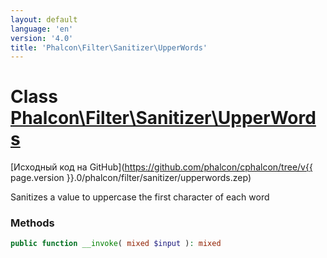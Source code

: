 ```yaml
---
layout: default
language: 'en'
version: '4.0'
title: 'Phalcon\Filter\Sanitizer\UpperWords'
---
```


# Class [Phalcon\Filter\Sanitizer\UpperWords](Phalcon_Filter_Sanitizer_UpperWords)

[Исходный код на GitHub](https://github.com/phalcon/cphalcon/tree/v{{ page.version }}.0/phalcon/filter/sanitizer/upperwords.zep)

Sanitizes a value to uppercase the first character of each word

### Methods

```php
public function __invoke( mixed $input ): mixed
```